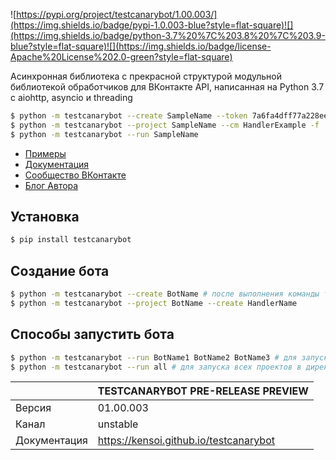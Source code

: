 ![https://pypi.org/project/testcanarybot/1.00.003/](https://img.shields.io/badge/pypi-1.0.003-blue?style=flat-square)![](https://img.shields.io/badge/python-3.7%20%7C%203.8%20%7C%203.9-blue?style=flat-square)![](https://img.shields.io/badge/license-Apache%20License%202.0-green?style=flat-square)

Асинхронная библиотека с прекрасной структурой модульной библиотекой обработчиков для ВКонтакте API, написанная на Python 3.7 с aiohttp, asyncio и threading

```bash
$ python -m testcanarybot --create SampleName --token 7a6fa4dff77a228eeda56603b8f53806c883f011c40b72630bb50df056f6479e52a --group 195675828
$ python -m testcanarybot --project SampleName --cm HandlerExample -f
$ python -m testcanarybot --run SampleName
```

* [Примеры](https://github.com/kensoi/testcanarybot/tree/dev/library)
* [Документация](https://kensoi.github.io/testcanarybot)
* [Сообщество ВКонтакте](https://vk.com/testcanarybot)
* [Блог Автора](https://vk.com/crubbukket)

## Установка

```bash
$ pip install testcanarybot 
```

## Создание бота

```bash
$ python -m testcanarybot --create BotName # после выполнения команды требуется настроить BotName/root.py
$ python -m testcanarybot --project BotName --create HandlerName 
```

## Способы запустить бота

```bash
$ python -m testcanarybot --run BotName1 BotName2 BotName3 # для запуска нескольких проектов
$ python -m testcanarybot --run all # для запуска всех проектов в директории
```

|              | TESTCANARYBOT PRE-RELEASE PREVIEW      |
| :----------- | :------------------------------------- |
| Версия       | 01.00.003                              |
| Канал        | unstable                               |
| Документация | https://kensoi.github.io/testcanarybot |
